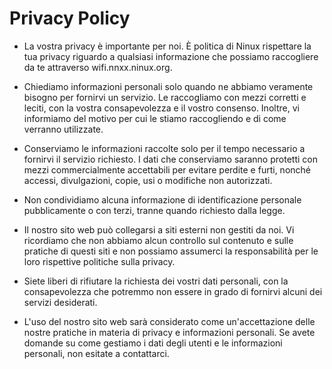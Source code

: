 # Privacy Policy

- La vostra privacy è importante per noi. È politica di Ninux rispettare la tua privacy riguardo a qualsiasi informazione che possiamo raccogliere da te attraverso wifi.nnxx.ninux.org.

- Chiediamo informazioni personali solo quando ne abbiamo veramente bisogno per fornirvi un servizio. Le raccogliamo con mezzi corretti e leciti, con la vostra consapevolezza e il vostro consenso. Inoltre, vi informiamo del motivo per cui le stiamo raccogliendo e di come verranno utilizzate.

- Conserviamo le informazioni raccolte solo per il tempo necessario a fornirvi il servizio richiesto. I dati che conserviamo saranno protetti con mezzi commercialmente accettabili per evitare perdite e furti, nonché accessi, divulgazioni, copie, usi o modifiche non autorizzati.

- Non condividiamo alcuna informazione di identificazione personale pubblicamente o con terzi, tranne quando richiesto dalla legge.

- Il nostro sito web può collegarsi a siti esterni non gestiti da noi. Vi ricordiamo che non abbiamo alcun controllo sul contenuto e sulle pratiche di questi siti e non possiamo assumerci la responsabilità per le loro rispettive politiche sulla privacy.

- Siete liberi di rifiutare la richiesta dei vostri dati personali, con la consapevolezza che potremmo non essere in grado di fornirvi alcuni dei servizi desiderati.

- L'uso del nostro sito web sarà considerato come un'accettazione delle nostre pratiche in materia di privacy e informazioni personali. Se avete domande su come gestiamo i dati degli utenti e le informazioni personali, non esitate a contattarci.
